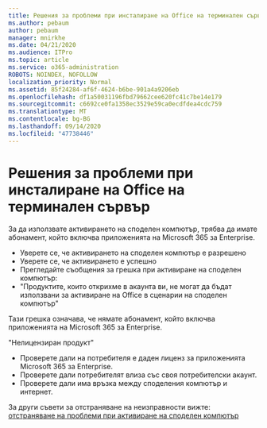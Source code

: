 ```yaml
---
title: Решения за проблеми при инсталиране на Office на терминален сървър
ms.author: pebaum
author: pebaum
manager: mnirkhe
ms.date: 04/21/2020
ms.audience: ITPro
ms.topic: article
ms.service: o365-administration
ROBOTS: NOINDEX, NOFOLLOW
localization_priority: Normal
ms.assetid: 85f24284-af6f-4624-b6be-901a4a9206eb
ms.openlocfilehash: df1a50031196fbd79662cee620fc41c7be14e179
ms.sourcegitcommit: c6692ce0fa1358ec3529e59ca0ecdfdea4cdc759
ms.translationtype: MT
ms.contentlocale: bg-BG
ms.lasthandoff: 09/14/2020
ms.locfileid: "47738446"
---
```

# <a name="solutions-for-issues-around-installing-office-on-a-terminal-server"></a>Решения за проблеми при инсталиране на Office на терминален сървър

За да използвате активирането на споделен компютър, трябва да имате абонамент, който включва приложенията на Microsoft 365 за Enterprise.
  
- Уверете се, че активирането на споделен компютър е разрешено
- Уверете се, че активирането е успешно
- Прегледайте съобщения за грешка при активиране на споделен компютър:
- "Продуктите, които открихме в акаунта ви, не могат да бъдат използвани за активиране на Office в сценарии на споделен компютър"
  
Тази грешка означава, че нямате абонамент, който включва приложенията на Microsoft 365 за Enterprise.

"Нелицензиран продукт"

- Проверете дали на потребителя е даден лиценз за приложенията Microsoft 365 за Enterprise.
- Проверете дали потребителят влиза със своя потребителски акаунт.
- Проверете дали има връзка между споделения компютър и интернет.

За други съвети за отстраняване на неизправности вижте: [отстраняване на проблеми при активиране на споделен компютър](https://docs.microsoft.com/DeployOffice/troubleshoot-shared-computer-activation)